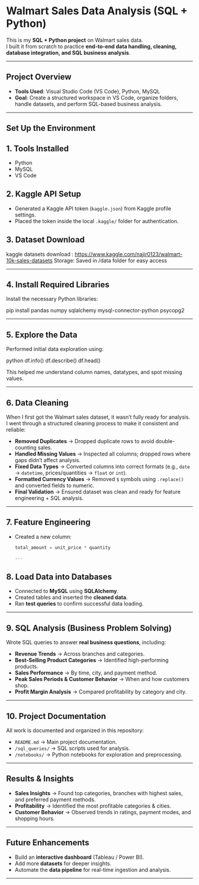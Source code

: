 # Walmart Sales Data Analysis (SQL + Python)

This is my **SQL + Python project** on Walmart sales data.  
I built it from scratch to practice **end-to-end data handling, cleaning, database integration, and SQL business analysis**.

---

## Project Overview
- **Tools Used**: Visual Studio Code (VS Code), Python, MySQL  
- **Goal**: Create a structured workspace in VS Code, organize folders, handle datasets, and perform SQL-based business analysis.  

---

## Set Up the Environment
## 1. Tools Installed 
   - Python  
   - MySQL  
   - VS Code  

## 2. Kaggle API Setup  
   - Generated a Kaggle API token (`kaggle.json`) from Kaggle profile settings.  
   - Placed the token inside the local `.kaggle/` folder for authentication.  

## 3. Dataset Download

kaggle datasets download : https://www.kaggle.com/najir0123/walmart-10k-sales-datasets
Storage: Saved in /data folder for easy access


---

## 4. Install Required Libraries
Install the necessary Python libraries:


pip install pandas numpy sqlalchemy mysql-connector-python psycopg2


---
## 5. Explore the Data
Performed initial data exploration using:

python
df.info()
df.describe()
df.head()

 This helped me understand column names, datatypes, and spot missing values.

---

## 6. Data Cleaning
When I first got the Walmart sales dataset, it wasn’t fully ready for analysis.  
I went through a structured cleaning process to make it consistent and reliable:

- **Removed Duplicates** → Dropped duplicate rows to avoid double-counting sales.  
- **Handled Missing Values** → Inspected all columns; dropped rows where gaps didn’t affect analysis.  
- **Fixed Data Types** → Converted columns into correct formats (e.g., `date` → `datetime`, prices/quantities → `float` or `int`).  
- **Formatted Currency Values** → Removed `$` symbols using `.replace()` and converted fields to numeric.  
- **Final Validation** → Ensured dataset was clean and ready for feature engineering + SQL analysis.  

---

## 7. Feature Engineering
- Created a new column:  
  ```python
  total_amount = unit_price * quantity

  ---

## 8. Load Data into Databases
- Connected to **MySQL** using **SQLAlchemy**.  
- Created tables and inserted the **cleaned data**.  
- Ran **test queries** to confirm successful data loading.  

---

## 9. SQL Analysis (Business Problem Solving)
Wrote SQL queries to answer **real business questions**, including:

- **Revenue Trends** → Across branches and categories.  
- **Best-Selling Product Categories** → Identified high-performing products.  
- **Sales Performance** → By time, city, and payment method.  
- **Peak Sales Periods & Customer Behavior** → When and how customers shop.  
- **Profit Margin Analysis** → Compared profitability by category and city.  

---

## 10. Project Documentation
All work is documented and organized in this repository:

- `README.md` → Main project documentation.  
- `/sql_queries/` → SQL scripts used for analysis.  
- `/notebooks/` → Python notebooks for exploration and preprocessing.  

---


## Results & Insights
- **Sales Insights** → Found top categories, branches with highest sales, and preferred payment methods.  
- **Profitability** → Identified the most profitable categories & cities.  
- **Customer Behavior** → Observed trends in ratings, payment modes, and shopping hours.  

---

## Future Enhancements
- Build an **interactive dashboard** (Tableau / Power BI).  
- Add more **datasets** for deeper insights.  
- Automate the **data pipeline** for real-time ingestion and analysis.  

---

